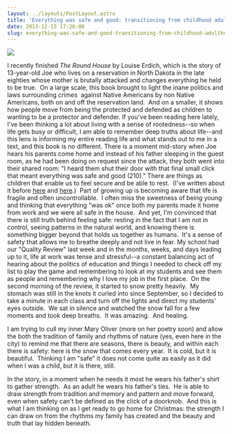 ```yaml
---
layout: ../layouts/PostLayout.astro
title: 'Everything was safe and good: transitioning from childhood adulthood'
date: 2013-12-15 17:26:00
slug: everything-was-safe-and-good-transitioning-from-childhood-adulthood
---
```


[![](http://d1jrw5jterzxwu.cloudfront.net/sites/default/files/article_media/lo_res_bks_photo_louise_erdrich_-_the_round_house_hc.jpg)](http://d1jrw5jterzxwu.cloudfront.net/sites/default/files/article_media/lo_res_bks_photo_louise_erdrich_-_the_round_house_hc.jpg)

I recently finished _The Round House_ by Louise Erdich, which is the story of 13-year-old Joe who lives on a reservation in North Dakota in the late eighties whose mother is brutally attacked and changes everything he held to be true.  On a large scale, this book brought to light the inane politics and laws surrounding crimes  against Native Americans by non Native Americans, both on and off the reservation land.  And on a smaller, it shows how people move from being the protected and defended as children to wanting to be a protector and defender. If you've been reading here lately, I've been thinking a lot about living with a sense of rootedness--so when life gets busy or difficult, I am able to remember deep truths about life--and this lens is informing my entire reading life and what stands out to me in a text, and this book is no different. There is a moment mid-story when Joe hears his parents come home and instead of his father sleeping in the guest room, as he had been doing on request since the attack, they both went into their shared room: "I heard them shut their door with that final small click that meant everything was safe and good (210)." There are things as children that enable us to feel secure and be able to rest.  (I've written about it before [here](http://akindoflibrary.blogspot.com/2007/07/safety.html) and [here](http://akindoflibrary.blogspot.com/2013/07/neil-gaimans-ocean-at-end-of-lane.html).)  Part of growing up is becoming aware that life is fragile and often uncontrollable.  I often miss the sweetness of being young and thinking that everything "was ok" once both my parents made it home from work and we were all safe in the house.  And yet, I'm convinced that there is still truth behind feeling safe: resting in the fact that I am not in control, seeing patterns in the natural world, and knowing there is something bigger beyond that holds us together as humans.  It's a sense of safety that allows me to breathe deeply and not live in fear. My school had our "Quality Review" last week and in the months, weeks, and days leading up to it, life at work was tense and stressful--a constant balancing act of hearing about the politics of education and things I needed to check off my list to play the game and remembering to look at my students and see them as people and remembering why I love my job in the first place.  On the second morning of the review, it started to snow pretty heavily.  My stomach was still in the knots it curled into since September, so I decided to take a minute in each class and turn off the lights and direct my students' eyes outside.  We sat in silence and watched the snow fall for a few moments and took deep breaths.  It was amazing.  And healing.

I am trying to cull my inner Mary Oliver (more on her poetry soon) and allow the both the tradition of family and rhythms of nature (yes, even here in the city) to remind me that there are seasons, there is beauty, and within each there is safety: here is the snow that comes every year.  It is cold, but it is beautiful.  Thinking I am "safe" it does not come quite as easily as it did when I was a child, but it is there, still.

In the story, in a moment when he needs it most he wears his father's shirt to gather strength.  As an adult he wears his father's ties.  He is able to draw strength from tradition and memory and pattern and move forward, even when safety can't be defined as the click of a doorknob.  And this is what I am thinking on as I get ready to go home for Christmas: the strength I can draw on from the rhythms my family has created and the beauty and truth that lay hidden beneath.
